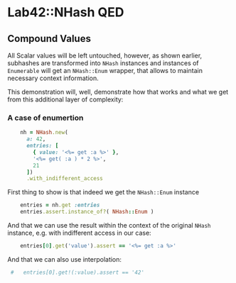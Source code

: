 
# Lab42::NHash QED 

## Compound Values

All Scalar values will be left untouched, however, as shown earlier, subhashes are transformed into
`NHash` instances and instances of `Enumerable` will get an `NHash::Enum` wrapper, that allows to
maintain necessary context information.

This demonstration will, well, demonstrate how that works and what we get from this additional layer
of complexity:

### A case of enumertion


```ruby
    nh = NHash.new(
      a: 42,
      entries: [
        { value: '<%= get :a %>' },
        '<%= get( :a ) * 2 %>',
        21
      ])
      .with_indifferent_access

```

First thing to show is that indeed we get the `NHash::Enum` instance

```ruby
    entries = nh.get :entries
    entries.assert.instance_of?( NHash::Enum )
```

And that we can use the result within the context of the original
`NHash` instance, e.g. with indifferent access in our case:

```ruby
    entries[0].get('value').assert == '<%= get :a %>'
```

And that we can also use interpolation:

```ruby
 #   entries[0].get!(:value).assert == '42'
```




